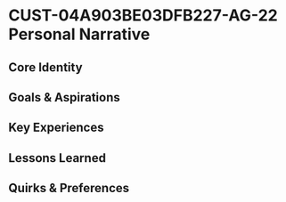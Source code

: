 # CUST-04A903BE03DFB227-AG-22 Personal Narrative

## Core Identity

## Goals & Aspirations

## Key Experiences

## Lessons Learned

## Quirks & Preferences

